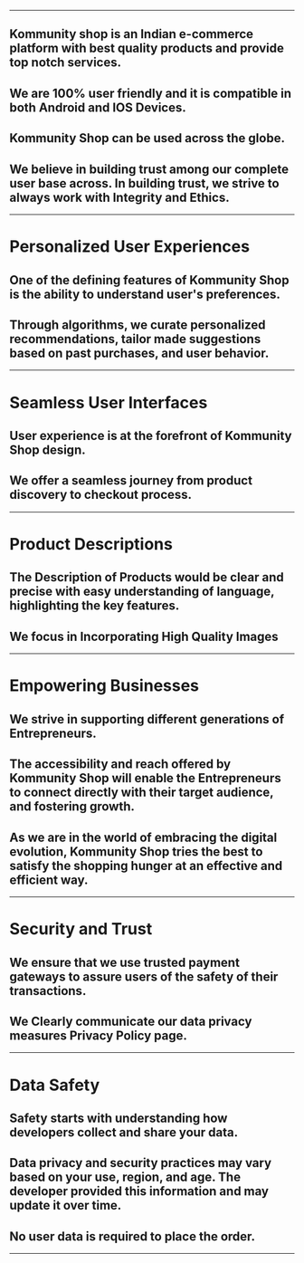 
---

## Kommunity shop is an Indian e-commerce platform with best quality products and provide top notch services.

## We are 100% user friendly and it is compatible in both Android and IOS Devices. 

## Kommunity Shop can be used across the globe.

## We believe in building trust among our complete user base across. In building trust, we strive to always work with Integrity and Ethics.

---

# Personalized User Experiences

## One of the defining features of Kommunity Shop is the ability to understand user's preferences. 

## Through algorithms, we curate personalized recommendations, tailor made suggestions based on past purchases, and user behavior.

---

# Seamless User Interfaces

## User experience is at the forefront of Kommunity Shop design.

## We offer a seamless journey from product discovery to checkout process.

---

# Product Descriptions

## The Description of Products would be clear and precise with easy understanding of language, highlighting the key features.

## We focus in Incorporating High Quality Images

---

# Empowering Businesses

## We strive in supporting different generations of Entrepreneurs. 

##  The accessibility and reach offered by Kommunity Shop will enable the Entrepreneurs to connect directly with their target audience, and fostering growth.

## As we are in the world of embracing the digital evolution, Kommunity Shop tries the best to satisfy the shopping hunger at an effective and efficient way.

---

# Security and Trust

## We ensure that we use trusted payment gateways to assure users of the safety of their transactions.

## We Clearly communicate our data privacy measures Privacy Policy page.

---

# Data Safety

## Safety starts with understanding how developers collect and share your data. 

## Data privacy and security practices may vary based on your use, region, and age. The developer provided this information and may update it over time.

## No user data is required to place the order.

---